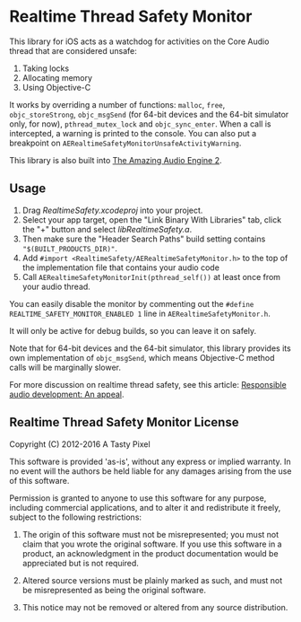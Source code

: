 Realtime Thread Safety Monitor
==============================

This library for iOS acts as a watchdog for activities on the Core Audio thread that are considered unsafe:

1. Taking locks
2. Allocating memory
3. Using Objective-C

It works by overriding a number of functions: `malloc`, `free`, `objc_storeStrong`, `objc_msgSend` (for 64-bit devices and the 64-bit simulator only, for now), `pthread_mutex_lock` and `objc_sync_enter`. When a call is intercepted, a warning is printed to the console. You can also put a breakpoint on `AERealtimeSafetyMonitorUnsafeActivityWarning`.

This library is also built into [The Amazing Audio Engine 2](http://github.com/TheAmazingAudioEngine/TheAmazingAudioEngine2).

Usage
-----

1. Drag *RealtimeSafety.xcodeproj* into your project. 
2. Select your app target, open the "Link Binary With Libraries" tab, click the "+" button and select *libRealtimeSafety.a*. 
3. Then make sure the "Header Search Paths" build setting contains `"$(BUILT_PRODUCTS_DIR)"`. 
4. Add `#import <RealtimeSafety/AERealtimeSafetyMonitor.h>` to the top of the implementation file that contains your audio code
5. Call `AERealtimeSafetyMonitorInit(pthread_self())` at least once from your audio thread.

You can easily disable the monitor by commenting out the `#define REALTIME_SAFETY_MONITOR_ENABLED 1` line in `AERealtimeSafetyMonitor.h`.

It will only be active for debug builds, so you can leave it on safely.

Note that for 64-bit devices and the 64-bit simulator, this library provides its own implementation of `objc_msgSend`, which means Objective-C method calls will be marginally slower.

For more discussion on realtime thread safety, see this article: [Responsible audio development: An appeal](http://atastypixel.com/blog/responsible-audio-development-an-appeal/).


Realtime Thread Safety Monitor License
--------------------------------------

Copyright (C) 2012-2016 A Tasty Pixel

This software is provided 'as-is', without any express or implied
warranty.  In no event will the authors be held liable for any damages
arising from the use of this software.

Permission is granted to anyone to use this software for any purpose,
including commercial applications, and to alter it and redistribute it
freely, subject to the following restrictions:

1. The origin of this software must not be misrepresented; you must not
   claim that you wrote the original software. If you use this software
   in a product, an acknowledgment in the product documentation would be
   appreciated but is not required.
   
2. Altered source versions must be plainly marked as such, and must not be
   misrepresented as being the original software.
   
3. This notice may not be removed or altered from any source distribution.

